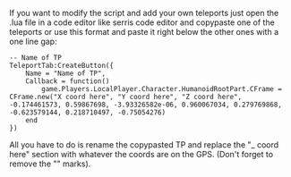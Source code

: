 If you want to modify the script and add your own teleports just open the .lua file in a code editor like serris code editor and copypaste one of the teleports or use this format and paste it right below the other ones with a one line gap:
```
-- Name of TP
TeleportTab:CreateButton({
    Name = "Name of TP",
    Callback = function()
        game.Players.LocalPlayer.Character.HumanoidRootPart.CFrame = CFrame.new("X coord here", "Y coord here", "Z coord here", -0.174461573, 0.59867698, -3.93326582e-06, 0.960067034, 0.279769868, -0.623579144, 0.218710497, -0.75054276)
    end
})
```
All you have to do is rename the copypasted TP and replace the "_ coord here" section with whatever the coords are on the GPS. (Don't forget to remove the "" marks).
